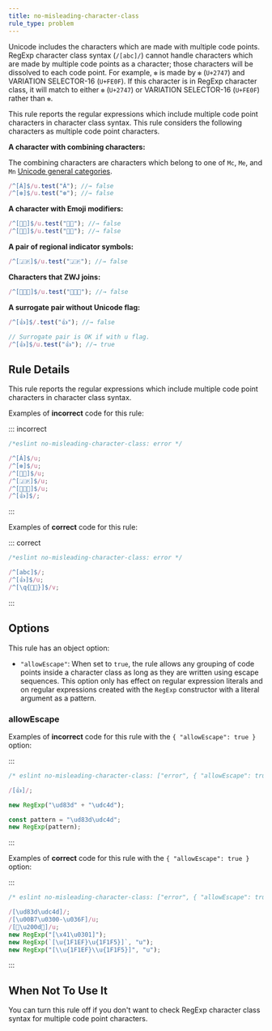 ```yaml
---
title: no-misleading-character-class
rule_type: problem
---
```






Unicode includes the characters which are made with multiple code points.
RegExp character class syntax (`/[abc]/`) cannot handle characters which are made by multiple code points as a character; those characters will be dissolved to each code point. For example, `❇️` is made by `❇` (`U+2747`) and VARIATION SELECTOR-16 (`U+FE0F`). If this character is in RegExp character class, it will match to either `❇` (`U+2747`) or VARIATION SELECTOR-16 (`U+FE0F`) rather than `❇️`.

This rule reports the regular expressions which include multiple code point characters in character class syntax. This rule considers the following characters as multiple code point characters.

**A character with combining characters:**

The combining characters are characters which belong to one of `Mc`, `Me`, and `Mn` [Unicode general categories](http://www.unicode.org/L2/L1999/UnicodeData.html#General%20Category).

```js
/^[Á]$/u.test("Á"); //→ false
/^[❇️]$/u.test("❇️"); //→ false
```

**A character with Emoji modifiers:**

```js
/^[👶🏻]$/u.test("👶🏻"); //→ false
/^[👶🏽]$/u.test("👶🏽"); //→ false
```

**A pair of regional indicator symbols:**

```js
/^[🇯🇵]$/u.test("🇯🇵"); //→ false
```

**Characters that ZWJ joins:**

```js
/^[👨‍👩‍👦]$/u.test("👨‍👩‍👦"); //→ false
```

**A surrogate pair without Unicode flag:**

```js
/^[👍]$/.test("👍"); //→ false

// Surrogate pair is OK if with u flag.
/^[👍]$/u.test("👍"); //→ true
```

## Rule Details

This rule reports the regular expressions which include multiple code point characters in character class syntax.

Examples of **incorrect** code for this rule:

::: incorrect

```js
/*eslint no-misleading-character-class: error */

/^[Á]$/u;
/^[❇️]$/u;
/^[👶🏻]$/u;
/^[🇯🇵]$/u;
/^[👨‍👩‍👦]$/u;
/^[👍]$/;
```

:::

Examples of **correct** code for this rule:

::: correct

```js
/*eslint no-misleading-character-class: error */

/^[abc]$/;
/^[👍]$/u;
/^[\q{👶🏻}]$/v;
```

:::

## Options

This rule has an object option:

* `"allowEscape"`: When set to `true`, the rule allows any grouping of code points inside a character class as long as they are written using escape sequences. This option only has effect on regular expression literals and on regular expressions created with the `RegExp` constructor with a literal argument as a pattern.

### allowEscape

Examples of **incorrect** code for this rule with the `{ "allowEscape": true }` option:

:::

```js
/* eslint no-misleading-character-class: ["error", { "allowEscape": true }] */

/[👍]/;

new RegExp("\ud83d" + "\udc4d");

const pattern = "\ud83d\udc4d";
new RegExp(pattern);
```

:::

Examples of **correct** code for this rule with the `{ "allowEscape": true }` option:

:::

```js
/* eslint no-misleading-character-class: ["error", { "allowEscape": true }] */

/[\ud83d\udc4d]/;
/[\u00B7\u0300-\u036F]/u;
/[👨\u200d👩]/u;
new RegExp("[\x41\u0301]");
new RegExp(`[\u{1F1EF}\u{1F1F5}]`, "u");
new RegExp("[\\u{1F1EF}\\u{1F1F5}]", "u");
```

:::

## When Not To Use It

You can turn this rule off if you don't want to check RegExp character class syntax for multiple code point characters.
